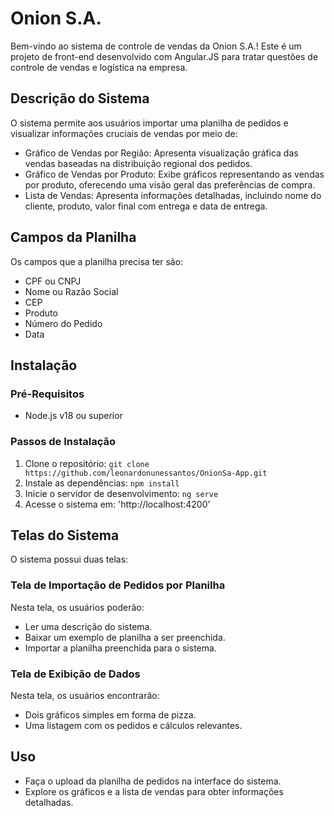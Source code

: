 # Onion S.A.

Bem-vindo ao sistema de controle de vendas da Onion S.A.! Este é um projeto de front-end desenvolvido com Angular.JS para tratar questões de controle de vendas e logística na empresa.

## Descrição do Sistema
O sistema permite aos usuários importar uma planilha de pedidos e visualizar informações cruciais de vendas por meio de:

- Gráfico de Vendas por Região: Apresenta visualização gráfica das vendas baseadas na distribuição regional dos pedidos.
- Gráfico de Vendas por Produto: Exibe gráficos representando as vendas por produto, oferecendo uma visão geral das preferências de compra.
- Lista de Vendas: Apresenta informações detalhadas, incluindo nome do cliente, produto, valor final com entrega e data de entrega.

## Campos da Planilha
Os campos que a planilha precisa ter são:

- CPF ou CNPJ
- Nome ou Razão Social
- CEP
- Produto
- Número do Pedido
- Data

## Instalação
### Pré-Requisitos
- Node.js v18 ou superior

### Passos de Instalação
1. Clone o repositório: `git clone https://github.com/leonardonunessantos/OnionSa-App.git`
2. Instale as dependências: `npm install`
3. Inicie o servidor de desenvolvimento: `ng serve`
4. Acesse o sistema em: 'http://localhost:4200'

## Telas do Sistema
O sistema possui duas telas:

### Tela de Importação de Pedidos por Planilha
Nesta tela, os usuários poderão:

- Ler uma descrição do sistema.
- Baixar um exemplo de planilha a ser preenchida.
- Importar a planilha preenchida para o sistema.

### Tela de Exibição de Dados
Nesta tela, os usuários encontrarão:

- Dois gráficos simples em forma de pizza.
- Uma listagem com os pedidos e cálculos relevantes.

## Uso
- Faça o upload da planilha de pedidos na interface do sistema.
- Explore os gráficos e a lista de vendas para obter informações detalhadas.

